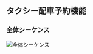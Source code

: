 ## タクシー配車予約機能

### 全体シーケンス
![全体シーケンス](https://user-images.githubusercontent.com/76543846/123759154-98af9700-d8fa-11eb-9f5e-b9dc712514d8.png)
